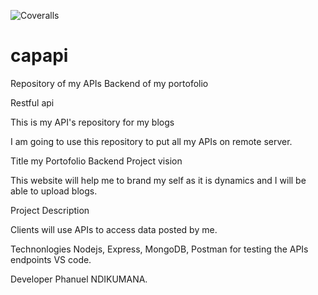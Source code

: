 ![Coveralls](https://img.shields.io/coverallsCoverage/github/phanuelnd/capapi)

# capapi

Repository of my APIs Backend of my portofolio

Restful api

This is my API's repository for my blogs

I am going to use this repository to put all my APIs on remote server.

Title
my Portofolio Backend Project vision

This website will help me to brand my self as it is dynamics and I will be able to upload blogs.

Project Description

Clients will use APIs to access data posted by me.

Technonlogies Nodejs, Express, MongoDB, Postman for testing the APIs endpoints VS code.

Developer Phanuel NDIKUMANA.
